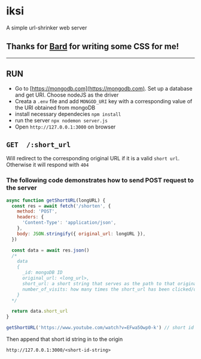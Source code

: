 # iksi

A simple url-shrinker web server

## Thanks for [Bard](https://bard.google.com) for writing some CSS for me!

---

## RUN

- Go to [https://mongodb.com](https://mongodb.com). Set up a database and get URI. Choose nodeJS as the driver
- Creata a `.env` file and add `MONGOD_URI` key with a corresponding value of the URI obtained from mongoDB
- install necessary dependecies `npm install`
- run the server
  `npx nodemon server.js `
- Open `http://127.0.0.1:3000` on browser

## `GET  /:short_url`

Will redirect to the corresponding original URL if it is a valid `short url`. Otherwise it will respond with `404`

### The following code demonstrates how to send POST request to the server

```js
async function getShortURL(longURL) {
  const res = await fetch('/shorten', {
    method: 'POST',
    headers: {
      'Content-Type': 'application/json',
    },
    body: JSON.stringify({ original_url: longURL }),
  })

  const data = await res.json()
  /*
    data
    {
      _id: mongoDB ID
      original_url: <long_url>,
      short_url: a short string that serves as the path to that original url,
      number_of_visits: how many times the short_url has been clicked/opened
    }
  */

  return data.short_url
}

getShortURL('https://www.youtube.com/watch?v=EFwa5Owp0-k') // short id string
```

Then append that short id string in to the origin

`http://127.0.0.1:3000/<short-id-string>`
